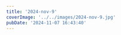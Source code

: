 ```yaml
---
title: '2024-nov-9'
coverImage: '../../images/2024-nov-9.jpg'
pubDate: '2024-11-07 16:43:40'
---
```

